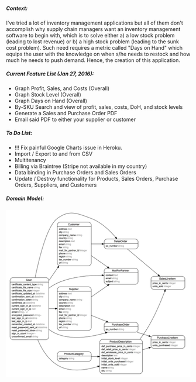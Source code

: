 ##### Context:

I've tried a lot of inventory management applications but all of them don't accomplish why supply chain managers want an inventory management software to begin with, which is to solve either a) a low stock problem (leading to lost revenue) or b) a high stock problem (leading to the sunk cost problem). Such need requires a metric called "Days on Hand" which equips the user with the knowledge on when s/he needs to restock and how much he needs to push demand. Hence, the creation of this application.


##### Current Feature List (Jan 27, 2016):

 * Graph Profit, Sales, and Costs (Overall)
 * Graph Stock Level (Overall) 
 * Graph Days on Hand (Overall) 
 * By-SKU Search and view of profit, sales, costs, DoH, and stock levels
 * Generate a Sales and Purchase Order PDF 
 * Email said PDF to either your supplier or customer

##### To Do List:

 * !!! Fix painful Google Charts issue in Heroku.
 * Import / Export to and from CSV
 * Multitenancy 
 * Billing via Braintree (Stripe not available in my country)
 * Data binding in Purchase Orders and Sales Orders
 * Update / Destroy functionality for Products, Sales Orders, Purchase Orders, Suppliers, and Customers


 ##### Domain Model:

 ![](https://github.com/kennyfrc/inventory_mgt/blob/master/lib/assets/img/domain_model.jpg)